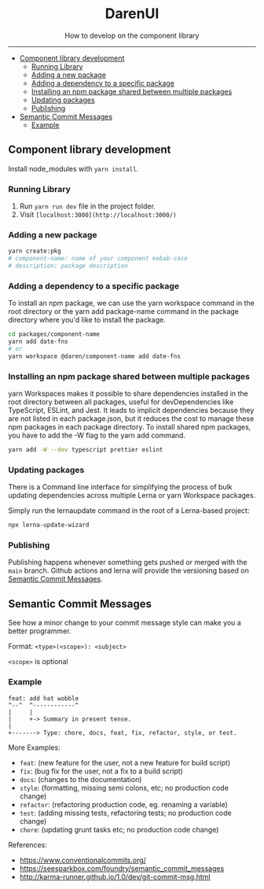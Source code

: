 <div align="center">
<h1>DarenUI</h1>

<p>How to develop on the component library</p>
</div>

---

<!-- START doctoc generated TOC please keep comment here to allow auto update -->
<!-- DON'T EDIT THIS SECTION, INSTEAD RE-RUN doctoc TO UPDATE -->

- [Component library development](#component-library-development)
  - [Running Library](#running-library)
  - [Adding a new package](#adding-a-new-package)
  - [Adding a dependency to a specific package](#adding-a-dependency-to-a-specific-package)
  - [Installing an npm package shared between multiple packages](#installing-an-npm-package-shared-between-multiple-packages)
  - [Updating packages](#updating-packages)
  - [Publishing](#publishing)
- [Semantic Commit Messages](#semantic-commit-messages)
  - [Example](#example)

<!-- END doctoc generated TOC please keep comment here to allow auto update -->

## Component library development

Install node_modules with `yarn install`.

### Running Library

1. Run `yarn run dev` file in the project folder.
2. Visit `[localhost:3000](http://localhost:3000/)`

### Adding a new package
```bash
yarn create:pkg
# component-name: name of your component kebab-case
# description: package description
```

### Adding a dependency to a specific package

To install an npm package, we can use the yarn workspace command in the root directory or the yarn add package-name command in the package directory where you'd like to install the package.

```bash
cd packages/component-name
yarn add date-fns
# or
yarn workspace @daren/component-name add date-fns
```

### Installing an npm package shared between multiple packages

yarn Workspaces makes it possible to share dependencies installed in the root directory between all packages, useful for devDependencies like TypeScript, ESLint, and Jest. It leads to implicit dependencies because they are not listed in each package.json, but it reduces the cost to manage these npm packages in each package directory. To install shared npm packages, you have to add the -W flag to the yarn add command.

```bash
yarn add -W --dev typescript prettier eslint
```

### Updating packages

There is a Command line interface for simplifying the process of bulk updating dependencies across multiple Lerna or yarn Workspace packages.

Simply run the lernaupdate command in the root of a Lerna-based project:

```bash
npx lerna-update-wizard
```

### Publishing

Publishing happens whenever something gets pushed or merged with the `main` branch. Github actions and lerna will provide the versioning based on [Semantic Commit Messages](#semantic-commit-messages).


## Semantic Commit Messages

See how a minor change to your commit message style can make you a better programmer.

Format: `<type>(<scope>): <subject>`

`<scope>` is optional

### Example

```
feat: add hat wobble
^--^  ^------------^
|     |
|     +-> Summary in present tense.
|
+-------> Type: chore, docs, feat, fix, refactor, style, or test.
```

More Examples:

- `feat`: (new feature for the user, not a new feature for build script)
- `fix`: (bug fix for the user, not a fix to a build script)
- `docs`: (changes to the documentation)
- `style`: (formatting, missing semi colons, etc; no production code change)
- `refactor`: (refactoring production code, eg. renaming a variable)
- `test`: (adding missing tests, refactoring tests; no production code change)
- `chore`: (updating grunt tasks etc; no production code change)

References:

- https://www.conventionalcommits.org/
- https://seesparkbox.com/foundry/semantic_commit_messages
- http://karma-runner.github.io/1.0/dev/git-commit-msg.html
